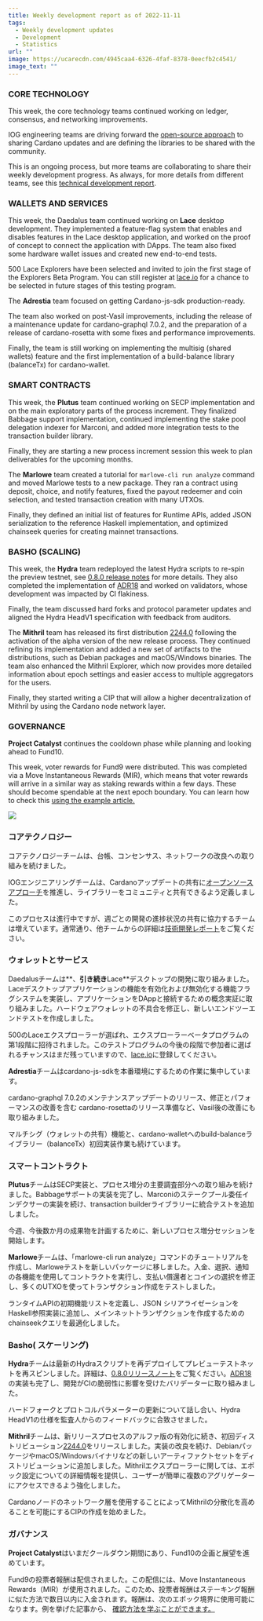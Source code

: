 ```yaml
---
title: Weekly development report as of 2022-11-11
tags:
  - Weekly development updates
  - Development
  - Statistics
url: ""
image: https://ucarecdn.com/4945caa4-6326-4faf-8378-0eecfb2c4541/
image_text: ""
---
```


### CORE TECHNOLOGY

This week, the core technology teams continued working on ledger, consensus, and networking improvements.

IOG engineering teams are driving forward the [open-source approach](https://input-output-hk.github.io/cardano-updates/2022-10-31-open-source) to sharing Cardano updates and are defining the libraries to be shared with the community.

This is an ongoing process, but more teams are collaborating to share their weekly development progress. As always, for more details from different teams, see this [technical development report](https://input-output-hk.github.io/cardano-updates/archive).

### WALLETS AND SERVICES 

This week, the Daedalus team continued working on **Lace** desktop development. They implemented a feature-flag system that enables and disables features in the Lace desktop application, and worked on the proof of concept to connect the application with DApps. The team also fixed some hardware wallet issues and created new end-to-end tests. 

500 Lace Explorers have been selected and invited to join the first stage of the Explorers Beta Program. You can still register at [lace.io](//lace.io) for a chance to be selected in future stages of this testing program.

The **Adrestia** team focused on getting Cardano-js-sdk production-ready.

The team also worked on post-Vasil improvements, including the release of a maintenance update for cardano-graphql 7.0.2, and the preparation of a release of cardano-rosetta with some fixes and performance improvements.

Finally, the team is still working on implementing the multisig (shared wallets) feature and the first implementation of a build-balance library (balanceTx) for cardano-wallet.

### SMART CONTRACTS

This week, the **Plutus** team continued working on SECP implementation and on the main exploratory parts of the process increment. They finalized Babbage support implementation, continued implementing the stake pool delegation indexer for Marconi, and added more integration tests to the transaction builder library. 

Finally, they are starting a new process increment session this week to plan deliverables for the upcoming months.

The **Marlowe** team created a tutorial for `marlowe-cli run analyze` command and moved Marlowe tests to a new package. They ran a contract using deposit, choice, and notify features, fixed the payout redeemer and coin selection, and tested transaction creation with many UTXOs.

Finally, they defined an initial list of features for Runtime APIs, added JSON serialization to the reference Haskell implementation, and optimized chainseek queries for creating mainnet transactions.

### BASHO (SCALING)

This week, the **Hydra** team redeployed the latest Hydra scripts to re-spin the preview testnet, see [0.8.0 release notes](https://github.com/input-output-hk/hydra-poc/releases/tag/0.8.0) for more details. They also completed the implementation of [ADR18](https://hydra.family/head-protocol/adr/18/) and worked on validators, whose development was impacted by CI flakiness. 

Finally, the team discussed hard forks and protocol parameter updates and aligned the Hydra HeadV1 specification with feedback from auditors.

The **Mithril** team has released its first distribution [2244.0](https://github.com/input-output-hk/mithril/releases/tag/2244.0) following the activation of the alpha version of the new release process. They continued refining its implementation and added a new set of artifacts to the distributions, such as Debian packages and macOS/Windows binaries. The team also enhanced the Mithril Explorer, which now provides more detailed information about epoch settings and easier access to multiple aggregators for the users. 

Finally, they started writing a CIP that will allow a higher decentralization of Mithril by using the Cardano node network layer.

### GOVERNANCE

**Project Catalyst** continues the cooldown phase while planning and looking ahead to Fund10.  
  
This week, voter rewards for Fund9 were distributed. This was completed via a Move Instantaneous Rewards (MIR), which means that voter rewards will arrive in a similar way as staking rewards within a few days. These should become spendable at the next epoch boundary. You can learn how to check this [using the example article.  
](https://iohk.zendesk.com/hc/en-us/articles/4403970604441-How-to-check-rewards-earned-from-Project-Catalyst-)

![](https://lh3.googleusercontent.com/8eLw4v96Nmfl6c80ktpC9B4dYt3NfWUUZZasXPWsDHrmS-hAzD2uvaOR62XXK8Gzqb0AxtLhg2Cm-Q-3iQjxL9-5AwfSik5PJ0jaiBx_dWXpFAyw5FsKdV88u8XRXJT3YM0-yl_xnuYmKIj5EKlFb8fEIRjxpycZd60HNzFAeWoUdkK-ptBm7Jho189M9sOb)

### コアテクノロジー

コアテクノロジーチームは、台帳、コンセンサス、ネットワークの改良への取り組みを続けました。

IOGエンジニアリングチームは、Cardanoアップデートの共有に[オープンソースアプローチ](https://input-output-hk.github.io/cardano-updates/2022-10-31-open-source)を推進し、ライブラリーをコミュニティと共有できるよう定義しました。

このプロセスは進行中ですが、週ごとの開発の進捗状況の共有に協力するチームは増えています。通常通り、他チームからの詳細は[技術開発レポート](https://input-output-hk.github.io/cardano-updates/archive)をご覧ください。

### ウォレットとサービス 

Daedalusチームは**、**引き続き**Lace**デスクトップの開発に取り組みました。Laceデスクトップアプリケーションの機能を有効化および無効化する機能フラグシステムを実装し、アプリケーションをDAppと接続するための概念実証に取り組みました。ハードウェアウォレットの不具合を修正し、新しいエンドツーエンドテストを作成しました。 

500のLaceエクスプローラーが選ばれ、エクスプローラーベータプログラムの第1段階に招待されました。このテストプログラムの今後の段階で参加者に選ばれるチャンスはまだ残っていますので、[lace.io](//lace.io)に登録してください。

**Adrestia**チームはcardano-js-sdkを本番環境にするための作業に集中しています。

cardano-graphql 7.0.2のメンテナンスアップデートのリリース、修正とパフォーマンスの改善を含む cardano-rosettaのリリース準備など、Vasil後の改善にも取り組みました。

マルチシグ（ウォレットの共有）機能と、cardano-walletへのbuild-balanceライブラリー（balanceTx）初回実装作業も続けています。

### スマートコントラクト

**Plutus**チームはSECP実装と、プロセス増分の主要調査部分への取り組みを続けました。Babbageサポートの実装を完了し、Marconiのステークプール委任インデクサーの実装を続け、transaction builderライブラリーに統合テストを追加しました。 

今週、今後数か月の成果物を計画するために、新しいプロセス増分セッションを開始します。

**Marlowe**チームは、「marlowe-cli run analyze」コマンドのチュートリアルを作成し、Marloweテストを新しいパッケージに移しました。入金、選択、通知の各機能を使用してコントラクトを実行し、支払い償還者とコインの選択を修正し、多くのUTXOを使ってトランザクション作成をテストしました。

ランタイムAPIの初期機能リストを定義し、JSON シリアライゼーションをHaskell参照実装に追加し、メインネットトランザクションを作成するためのchainseekクエリを最適化しました。

### Basho( スケーリング)

**Hydra**チームは最新のHydraスクリプトを再デプロイしてプレビューテストネットを再スピンしました。詳細は、[0.8.0リリースノート](https://github.com/input-output-hk/hydra-poc/releases/tag/0.8.0)をご覧ください。[ADR18](https://hydra.family/head-protocol/adr/18/)の実装も完了し、開発がCIの脆弱性に影響を受けたバリデーターに取り組みました。 

ハードフォークとプロトコルパラメーターの更新について話し合い、Hydra HeadV1の仕様を監査人からのフィードバックに合致させました。

**Mithril**チームは、新リリースプロセスのアルファ版の有効化に続き、初回ディストリビューション[2244.0](https://github.com/input-output-hk/mithril/releases/tag/2244.0)をリリースしました。実装の改良を続け、DebianパッケージやmacOS/Windowsバイナリなどの新しいアーティファクトセットをディストリビューションに追加しました。Mithrilエクスプローラーに関しては、エポック設定についての詳細情報を提供し、ユーザーが簡単に複数のアグリゲーターにアクセスできるよう強化しました。 

Cardanoノードのネットワーク層を使用することによってMithrilの分散化を高めることを可能にするCIPの作成を始めました。

### ガバナンス

**Project Catalyst**はいまだクールダウン期間にあり、Fund10の企画と展望を進めています。  
  
Fund9の投票者報酬は配信されました。この配信には、Move Instantaneous Rewards（MIR）が使用されました。このため、投票者報酬はステーキング報酬に似た方法で数日以内に入金されます。報酬は、次のエポック境界に使用可能になります。例を挙げた記事から、 [確認方法を学ぶことができます。](https://iohk.zendesk.com/hc/en-us/articles/4403970604441-How-to-check-rewards-earned-from-Project-Catalyst-)
